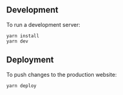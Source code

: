 ## Development

To run a development server:

```
yarn install
yarn dev
```

## Deployment

To push changes to the production website:

```
yarn deploy
```
